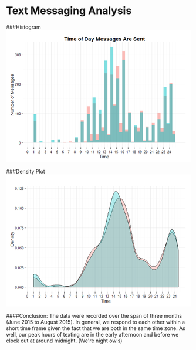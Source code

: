 # Text Messaging Analysis







###Histogram
![](Text_Messaging_Analysis_files/figure-html/unnamed-chunk-4-1.png) 

###Density Plot
![](Text_Messaging_Analysis_files/figure-html/unnamed-chunk-5-1.png) 

####Conclusion: The data were recorded over the span of three months (June 2015 to August 2015). In general, we respond to each other within a short time frame given the fact that we are both in the same time zone. As well, our peak hours of texting are in the early afternoon and before we clock out at around midnight. (We're night owls)

